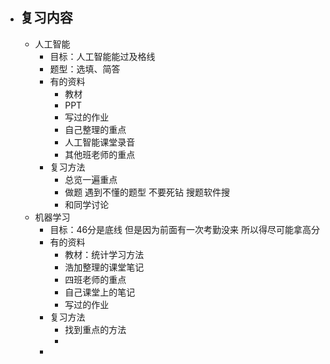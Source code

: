 - 复习内容
	-
	- 人工智能
		- 目标：人工智能能过及格线
		- 题型：选填、简答
		- 有的资料
			- 教材
			- PPT
			- 写过的作业
			- 自己整理的重点
			- 人工智能课堂录音
			- 其他班老师的重点
		- 复习方法
			- 总览一遍重点
			- 做题 遇到不懂的题型 不要死钻 搜题软件搜
			- 和同学讨论
	- 机器学习
		- 目标：46分是底线 但是因为前面有一次考勤没来 所以得尽可能拿高分
		- 有的资料
			- 教材：统计学习方法
			- 浩加整理的课堂笔记
			- 四班老师的重点
			- 自己课堂上的笔记
			- 写过的作业
		- 复习方法
			- 找到重点的方法
			-
		-